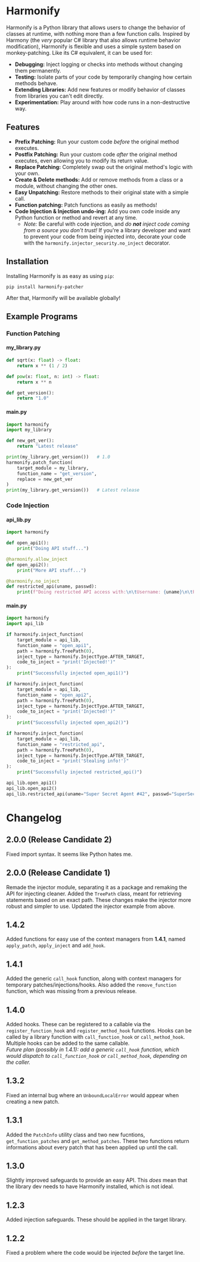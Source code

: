 # Harmonify

Harmonify is a Python library that allows users to change the behavior of classes at runtime, with nothing more than a few function calls.
Inspired by Harmony (the *very* popular C# library that also allows runtime behavior modification), Harmonify is flexible and uses a simple system based on monkey-patching.
Like its C# equivalent, it can be used for:
* **Debugging:** Inject logging or checks into methods without changing them permanently.
* **Testing:** Isolate parts of your code by temporarily changing how certain methods behave.
* **Extending Libraries:** Add new features or modify behavior of classes from libraries you can't edit directly.
* **Experimentation:** Play around with how code runs in a non-destructive way.

## Features

* **Prefix Patching:** Run your custom code *before* the original method executes.
* **Postfix Patching:** Run your custom code *after* the original method executes, even allowing you to modify its return value.
* **Replace Patching:** Completely swap out the original method's logic with your own.
* **Create & Delete methods:** Add or remove methods from a class or a module, without changing the other ones.
* **Easy Unpatching:** Restore methods to their original state with a simple call.
* **Function patching:** Patch functions as easily as methods!
* **Code Injection & Injection undo-ing:** Add you own code inside any Python function or method and revert at any time.
  * *Note:* Be careful with code injection, and *do **not** inject code coming from a source you don't trust!* If you're a library developer and want to prevent your code from being injected into, decorate your code with the `harmonify.injector_security.no_inject` decorator.

## Installation

Installing Harmonify is as easy as using `pip`:

```shell
pip install harmonify-patcher
```
After that, Harmonify will be available globally!



## Example Programs

### Function Patching
#### my_library.py
```python
def sqrt(x: float) -> float:
	return x ** (1 / 2)

def pow(x: float, n: int) -> float:
	return x ** n

def get_version():
	return "1.0"
```

#### main.py
```python
import harmonify
import my_library

def new_get_ver():
	return "Latest release"

print(my_library.get_version())   # 1.0
harmonify.patch_function(
	target_module = my_library,
	function_name = "get_version",
	replace = new_get_ver
)
print(my_library.get_version())   # Latest release
```


### Code Injection
#### api_lib.py
```python
import harmonify

def open_api1():
	print("Doing API stuff...")

@harmonify.allow_inject
def open_api2():
	print("More API stuff...")

@harmonify.no_inject
def restricted_api(uname, passwd):
	print(f"Doing restricted API access with:\n\tUsername: {uname}\n\tPassword: {passwd}")
```

#### main.py
```python
import harmonify
import api_lib

if harmonify.inject_function(
    target_module = api_lib,
    function_name = "open_api1",
    path = harmonify.TreePath(0),
    inject_type = harmonify.InjectType.AFTER_TARGET,
    code_to_inject = "print('Injected!')"
):
    print("Successfully injected open_api1()")

if harmonify.inject_function(
    target_module = api_lib,
    function_name = "open_api2",
    path = harmonify.TreePath(0),
    inject_type = harmonify.InjectType.AFTER_TARGET,
    code_to_inject = "print('Injected!')"
):
    print("Successfully injected open_api2()")

if harmonify.inject_function(
    target_module = api_lib,
    function_name = "restricted_api",
    path = harmonify.TreePath(0),
    inject_type = harmonify.InjectType.AFTER_TARGET,
    code_to_inject = "print('Stealing info!')"
):
    print("Successfully injected restricted_api()")

api_lib.open_api1()
api_lib.open_api2()
api_lib.restricted_api(uname="Super Secret Agent #42", passwd="SuperSecretPassword123")
```



# Changelog

## 2.0.0 (Release Candidate 2)
Fixed import syntax. It seems like Python hates me.

## 2.0.0 (Release Candidate 1)
Remade the injector module, separating it as a package and remaking the API for injecting cleaner.
Added the `TreePath` class, meant for retrieving statements based on an exact path.
These changes make the injector more robust and simpler to use.
Updated the injector example from above.

## 1.4.2
Added functions for easy use of the context managers from **1.4.1**, named `apply_patch`, `apply_inject` and `add_hook`.

## 1.4.1
Added the generic `call_hook` function, along with context managers for temporary patches/injections/hooks.
Also added the `remove_function` function, which was missing from a previous release.

## 1.4.0
Added hooks. These can be registered to a callable via the `register_function_hook` and `register_method_hook` functions.
Hooks can be called by a library function with `call_function_hook` or `call_method_hook`. Multiple hooks can be added to the same callable. <br>
*Future plan (possibly in 1.4.1): add a generic `call_hook` function, which would dispatch to `call_function_hook` or `call_method_hook`, depending on the caller.*

## 1.3.2
Fixed an internal bug where an `UnboundLocalError` would appear when creating a new patch.

## 1.3.1
Added the `PatchInfo` utility class and two new fucntions, `get_function_patches` and `get_method_patches`.
These two functions return informations about every patch that has been applied up until the call.

## 1.3.0
Slightly improved safeguards to provide an easy API. This *does* mean that the library dev needs to have Harmonify installed, which is not ideal.

## 1.2.3
Added injection safeguards. These should be applied in the target library.

## 1.2.2
Fixed a problem where the code would be injected *before* the target line.
